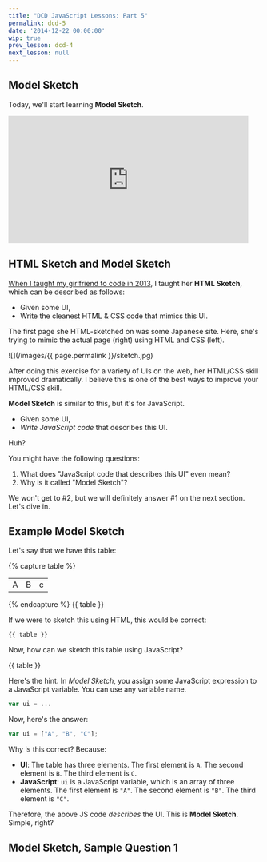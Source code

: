 ```yaml
---
title: "DCD JavaScript Lessons: Part 5"
permalink: dcd-5
date: '2014-12-22 00:00:00'
wip: true
prev_lesson: dcd-4
next_lesson: null
---
```


## Model Sketch

Today, we'll start learning **Model Sketch**.

<iframe src="http://giphy.com/embed/7h9hpK2U6k1vW?html5=true" width="480" height="255" frameBorder="0" webkitAllowFullScreen mozallowfullscreen allowFullScreen></iframe>

## HTML Sketch and Model Sketch

[When I taught my girlfriend to code in 2013](https://medium.com/@chibicode/teaching-someone-to-code-is-partly-a-hardware-problem-fe6a2067d770), I taught her **HTML Sketch**, which can be described as follows:

- Given some UI,
- Write the cleanest HTML & CSS code that mimics this UI.

The first page she HTML-sketched on was some Japanese site. Here, she's trying to mimic the actual page (right) using HTML and CSS (left).

![](/images/{{ page.permalink }}/sketch.jpg)

After doing this exercise for a variety of UIs on the web, her HTML/CSS skill improved dramatically. I believe this is one of the best ways to improve your HTML/CSS skill.

**Model Sketch** is similar to this, but it's for JavaScript.

- Given some UI,
- *Write JavaScript code* that describes this UI.

Huh?

<i class="twa twa-5x twa-confused"></i>

You might have the following questions:

1. What does "JavaScript code that describes this UI" even mean?
2. Why is it called "Model Sketch"?

We won't get to #2, but we will definitely answer #1 on the next section. Let's dive in.

## Example Model Sketch

Let's say that we have this table:

{% capture table %}
<table>
  <tr>
    <td>A</td>
    <td>B</td>
    <td>c</td>
  </tr>
</table>
{% endcapture %}
{{ table }}

If we were to sketch this using HTML, this would be correct:

```html
{{ table }}
```

Now, how can we sketch this table using JavaScript?

{{ table }}

Here's the hint. In *Model Sketch*, you assign some JavaScript expression to a JavaScript variable. You can use any variable name.

```js
var ui = ...
```

Now, here's the answer:

```js
var ui = ["A", "B", "C"];
```

Why is this correct? Because:

- **UI**: The table has three elements. The first element is `A`. The second element is `B`. The third element is `C`.
- **JavaScript**: `ui` is a JavaScript variable, which is an array of three elements. The first element is `"A"`. The second element is `"B"`. The third element is `"C"`.

Therefore, the above JS code *describes* the UI. This is **Model Sketch**. Simple, right?

## Model Sketch, Sample Question 1
